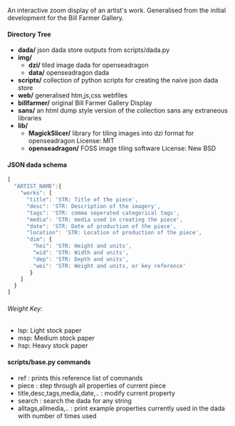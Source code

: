 An interactive zoom display of an artist's work.
Generalised from the initial development for the Bill Farmer Gallery.


#### Directory Tree
* **dada/** json dada store outputs from scripts/dada.py
* **img/**
  * **dzi/** tiled image dada for openseadragon
  * **data/** openseadragon dada
* **scripts/** collection of python scripts for creating the naive json dada store
*  **web/**  generalised htm,js,css webfiles
  * **billfarmer/** original Bill Farmer Gallery Display
  * **sans/** an html dump style version of the collection sans any extraneous libraries
  * **lib/**
    * **MagickSlicer/** library for tiling images into dzi format for openseadragon   License: MIT
    * **openseadragon/** FOSS image tiling software   License: New BSD



#### JSON dada schema
```javascript
[
  "ARTIST_NAME":{
    "works": [
      "title": 'STR: Title of the piece',
      "desc": 'STR: Description of the imagery',
      "tags": 'STR: comma seperated categorical tags',
      "media": 'STR: media used in creating the piece',
      "date": 'STR: Date of production of the piece',
      "location": 'STR: Location of production of the piece',
      "dim": {
        "hei": 'STR: Height and units',
        "wid": 'STR: Width and units',
        "dep": 'STR: Depth and units',
        "wei": 'STR: Weight and units, or key reference'
       }
    ]
  }
]
```
###### Weight Key:
* lsp: Light stock paper
* msp: Medium stock paper
* hsp: Heavy stock paper

#### scripts/base.py commands 
* ref : prints this reference list of commands
* piece : step through all properties of current piece
* title,desc,tags,media,date,.. : modify current property
* search : search the dada for any string
* alltags,allmedia,.. : print example properties currently used in the dada with number of times used

